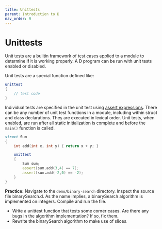 ```yaml
---
title: Unittests
parent: Introduction to D
nav_order: 9
---
```


# Unittests

Unit tests are a builtin framework of test cases applied to a module to determine if it is working properly.
A D program can be run with unit tests enabled or disabled.

Unit tests are a special function defined like:

```d
unittest
{
    // test code
}
```

Individual tests are specified in the unit test using [assert expressions](https://dlang.org/spec/expression.html#AssertExpression).
There can be any number of unit test functions in a module, including within struct and class declarations.
They are executed in lexical order.
Unit tests, when enabled, are run after all static initialization is complete and before the `main()` function is called.

```d
struct Sum
{
    int add(int x, int y) { return x + y; }

    unittest
    {
        Sum sum;
        assert(sum.add(3,4) == 7);
        assert(sum.add(-2,0) == -2);
    }
}
```

**Practice:** Navigate to the `demo/binary-search` directory.
Inspect the source file binarySearch.d.
As the name implies, a binarySearch algorithm is implemented on integers.
Compile and run the file.

- Write a unittest function that tests some corner cases.
Are there any bugs in the algorithm implementation?
If so, fix them.
- Rewrite the binarySearch algorithm to make use of slices.

